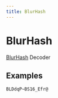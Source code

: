 ```yaml
---
title: BlurHash
---
```


# BlurHash

[BlurHash](https://blurha.sh/) Decoder

## Examples

```
BLDdqP~BS16_Efr@
```